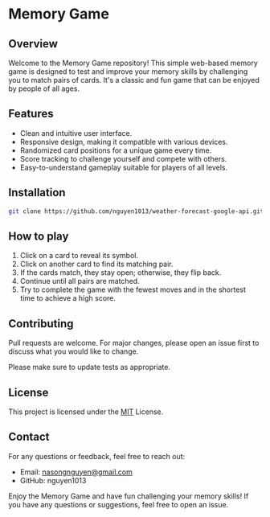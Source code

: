 # Memory Game

## Overview
Welcome to the Memory Game repository! This simple web-based memory game is designed to test and improve your memory skills by challenging you to match pairs of cards. It's a classic and fun game that can be enjoyed by people of all ages.

## Features
- Clean and intuitive user interface.
- Responsive design, making it compatible with various devices.
- Randomized card positions for a unique game every time.
- Score tracking to challenge yourself and compete with others.
- Easy-to-understand gameplay suitable for players of all levels.

## Installation

   ```bash
   git clone https://github.com/nguyen1013/weather-forecast-google-api.git
   ```

## How to play

1. Click on a card to reveal its symbol.
2. Click on another card to find its matching pair.
3. If the cards match, they stay open; otherwise, they flip back.
4. Continue until all pairs are matched.
5. Try to complete the game with the fewest moves and in the shortest time to achieve a high score.

## Contributing

Pull requests are welcome. For major changes, please open an issue first to discuss what you would like to change.

Please make sure to update tests as appropriate.

## License
This project is licensed under the 
[MIT](https://choosealicense.com/licenses/mit/) License. 

## Contact
For any questions or feedback, feel free to reach out:

- Email: nasongnguyen@gmail.com
- GitHub: nguyen1013

Enjoy the Memory Game and have fun challenging your memory skills! If you have any questions or suggestions, feel free to open an issue.
